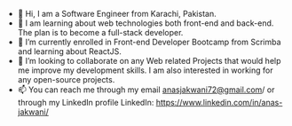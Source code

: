 - 👋 Hi, I am a Software Engineer from Karachi, Pakistan.
- 👀 I am learning about web technologies both front-end and back-end. The plan is to become a full-stack developer.
- 🌱 I’m currently enrolled in Front-end Developer Bootcamp from Scrimba and learning about ReactJS.
- 💞️ I’m looking to collaborate on any Web related Projects that would help me improve my development skills. I am also interested in working for any open-source projects.
- 📫 You can reach me through my email anasjakwani72@gmail.com/ or through my LinkedIn profile LinkedIn: https://www.linkedin.com/in/anas-jakwani/ 

